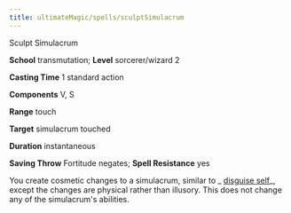 ```yaml
---
title: ultimateMagic/spells/sculptSimulacrum
---
```

Sculpt Simulacrum

**School** transmutation; **Level** sorcerer/wizard 2

**Casting Time** 1 standard action

**Components** V, S

**Range** touch

**Target** simulacrum touched

**Duration** instantaneous

**Saving Throw** Fortitude negates; **Spell Resistance** yes

You create cosmetic changes to a simulacrum, similar to _ [disguise self](spells/disguiseSelf#_disguise-self)_, except the changes are physical rather than illusory. This does not change any of the simulacrum's abilities.

